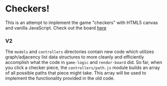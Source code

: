 # Checkers!

This is an attempt to implement the game "checkers" with HTML5 canvas and vanilla JavaScript. Check out the board <a href="https://jaco26.github.io/vanilla-js-checkers/">here</a>

### V2

The `models` and `controllers` directories contain new code which utilizes graph/adjacency list data structures to more cleanly and efficiently accomplish what the code in `game-logic` and `rendor-board` did. So far, when you click a checker piece, the `controllers/path.js` module builds an array of all possible paths that piece might take. This array will be used to implement the functionality provided in the old code.